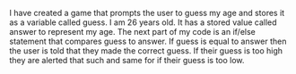 I have created a game that prompts the user to guess my age and stores it as a variable called guess. I am 26 years old. It has a stored value called answer to represent my age. The next part of my code is an if/else statement that compares guess to answer. If guess is equal to answer then the user is told that they made the correct guess. If their guess is too high they are alerted that such and same for if their guess is too low. 